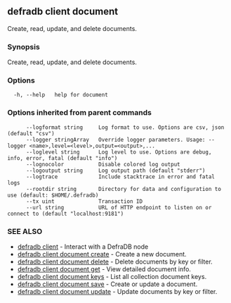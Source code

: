 ## defradb client document

Create, read, update, and delete documents.

### Synopsis

Create, read, update, and delete documents.

### Options

```
  -h, --help   help for document
```

### Options inherited from parent commands

```
      --logformat string     Log format to use. Options are csv, json (default "csv")
      --logger stringArray   Override logger parameters. Usage: --logger <name>,level=<level>,output=<output>,...
      --loglevel string      Log level to use. Options are debug, info, error, fatal (default "info")
      --lognocolor           Disable colored log output
      --logoutput string     Log output path (default "stderr")
      --logtrace             Include stacktrace in error and fatal logs
      --rootdir string       Directory for data and configuration to use (default: $HOME/.defradb)
      --tx uint              Transaction ID
      --url string           URL of HTTP endpoint to listen on or connect to (default "localhost:9181")
```

### SEE ALSO

* [defradb client](defradb_client.md)	 - Interact with a DefraDB node
* [defradb client document create](defradb_client_document_create.md)	 - Create a new document.
* [defradb client document delete](defradb_client_document_delete.md)	 - Delete documents by key or filter.
* [defradb client document get](defradb_client_document_get.md)	 - View detailed document info.
* [defradb client document keys](defradb_client_document_keys.md)	 - List all collection document keys.
* [defradb client document save](defradb_client_document_save.md)	 - Create or update a document.
* [defradb client document update](defradb_client_document_update.md)	 - Update documents by key or filter.

